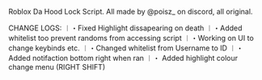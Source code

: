 Roblox Da Hood Lock Script.
All made by @poisz_ on discord, all original. 

CHANGE LOGS:
︱・Fixed Highlight dissapearing on death
︱・Added whitelist too prevent randoms from accessing script
︱・Working on UI to change keybinds etc.
︱・Changed whitelist from Username to ID
︱・Added notifaction bottom right when ran
︱・ Added highlight colour change menu (RIGHT SHIFT) 
